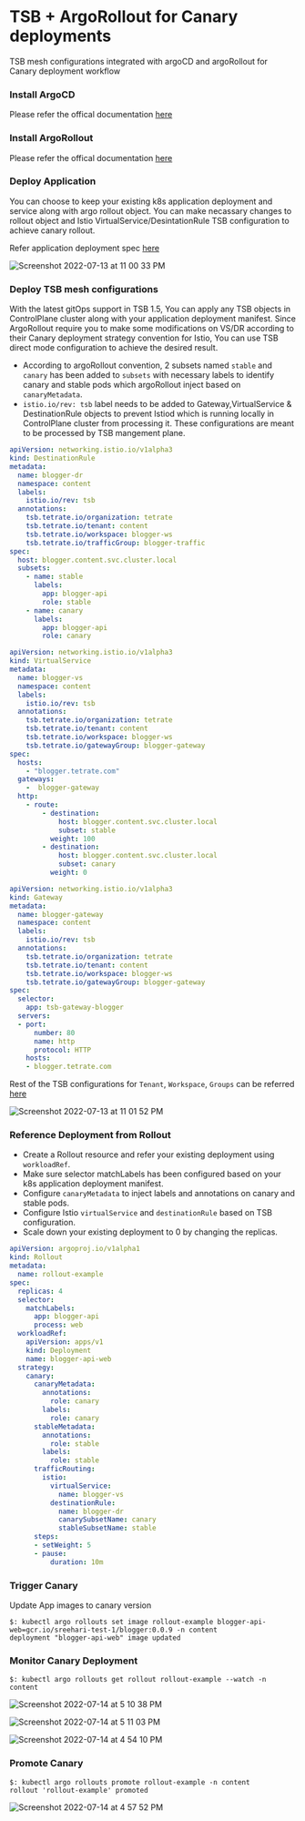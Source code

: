 # TSB + ArgoRollout for Canary deployments

TSB mesh configurations integrated with argoCD and argoRollout for Canary deployment workflow 

### Install ArgoCD

Please refer the offical documentation [here](https://argo-cd.readthedocs.io/en/stable/getting_started/)

### Install ArgoRollout

Please refer the offical documentation [here](https://argoproj.github.io/argo-rollouts/installation/)

### Deploy Application 

You can choose to keep your existing k8s application deployment and service along with argo rollout object. You can make necassary changes to rollout object and Istio VirtualService/DesintationRule TSB configuration to achieve canary rollout. 

Refer application deployment spec [here](https://github.com/sreeharikmarar/tsb-argo-rollout/tree/main/application)

![Screenshot 2022-07-13 at 11 00 33 PM](https://user-images.githubusercontent.com/855824/178796152-d78b8201-82e0-4881-8c94-648f4afb2198.png)

### Deploy TSB mesh configurations

With the latest gitOps support in TSB 1.5, You can apply any TSB objects in ControlPlane cluster along with your application deployment manifest. Since ArgoRollout require you to make some modifications on VS/DR according to their Canary deployment strategy convention for Istio, You can use TSB direct mode configuration to achieve the desired result. 

* According to argoRollout convention, 2 subsets named `stable` and `canary` has been added to `subsets` with necessary labels to identify canary and stable pods which argoRollout inject based on `canaryMetadata`. 
* `istio.io/rev: tsb` label needs to be added to Gateway,VirtualService & DestinationRule objects to prevent Istiod which is running locally in ControlPlane cluster from processing it. These configurations are meant to be processed by TSB mangement plane. 

```yaml
apiVersion: networking.istio.io/v1alpha3
kind: DestinationRule
metadata:
  name: blogger-dr
  namespace: content
  labels:
    istio.io/rev: tsb
  annotations:
    tsb.tetrate.io/organization: tetrate
    tsb.tetrate.io/tenant: content
    tsb.tetrate.io/workspace: blogger-ws
    tsb.tetrate.io/trafficGroup: blogger-traffic
spec:
  host: blogger.content.svc.cluster.local
  subsets:
    - name: stable
      labels:
        app: blogger-api
        role: stable
    - name: canary
      labels:
        app: blogger-api
        role: canary
```

```yaml
apiVersion: networking.istio.io/v1alpha3
kind: VirtualService
metadata:
  name: blogger-vs
  namespace: content
  labels:
    istio.io/rev: tsb
  annotations:
    tsb.tetrate.io/organization: tetrate
    tsb.tetrate.io/tenant: content
    tsb.tetrate.io/workspace: blogger-ws
    tsb.tetrate.io/gatewayGroup: blogger-gateway
spec:
  hosts:
    - "blogger.tetrate.com"
  gateways:
    -  blogger-gateway
  http:
    - route:
        - destination:
            host: blogger.content.svc.cluster.local
            subset: stable
          weight: 100
        - destination:
            host: blogger.content.svc.cluster.local
            subset: canary
          weight: 0
```

```yaml
apiVersion: networking.istio.io/v1alpha3
kind: Gateway
metadata:
  name: blogger-gateway
  namespace: content
  labels:
    istio.io/rev: tsb
  annotations:
    tsb.tetrate.io/organization: tetrate
    tsb.tetrate.io/tenant: content
    tsb.tetrate.io/workspace: blogger-ws
    tsb.tetrate.io/gatewayGroup: blogger-gateway
spec:
  selector:
    app: tsb-gateway-blogger
  servers:
  - port:
      number: 80
      name: http
      protocol: HTTP
    hosts:
    - blogger.tetrate.com
```

Rest of the TSB configurations for `Tenant`, `Workspace`, `Groups` can be referred [here](https://github.com/sreeharikmarar/tsb-argo-rollout/blob/main/tsb/conf.yaml)

![Screenshot 2022-07-13 at 11 01 52 PM](https://user-images.githubusercontent.com/855824/178796547-4794bea2-0b95-47aa-ad82-9638702f6727.png)

### Reference Deployment from Rollout

* Create a Rollout resource and refer your existing deployment using `workloadRef`. 
* Make sure selector matchLabels has been configured based on your k8s application deployment manifest. 
* Configure `canaryMetadata` to inject labels and annotations on canary and stable pods.
* Configure Istio `virtualService` and `destinationRule` based on TSB configuration.
* Scale down your existing deployment to 0 by changing the replicas.

```yaml
apiVersion: argoproj.io/v1alpha1
kind: Rollout
metadata:
  name: rollout-example
spec:
  replicas: 4
  selector:
    matchLabels:
      app: blogger-api
      process: web
  workloadRef:
    apiVersion: apps/v1
    kind: Deployment
    name: blogger-api-web
  strategy:
    canary:
      canaryMetadata:
        annotations:
          role: canary
        labels:
          role: canary
      stableMetadata:
        annotations:
          role: stable
        labels:
          role: stable
      trafficRouting:
        istio:
          virtualService: 
            name: blogger-vs
          destinationRule:
            name: blogger-dr    
            canarySubsetName: canary  
            stableSubsetName: stable  
      steps:
      - setWeight: 5
      - pause:
          duration: 10m
```

### Trigger Canary

Update App images to canary version

```
$: kubectl argo rollouts set image rollout-example blogger-api-web=gcr.io/sreehari-test-1/blogger:0.0.9 -n content
deployment "blogger-api-web" image updated
```

### Monitor Canary Deployment

```
$: kubectl argo rollouts get rollout rollout-example --watch -n content
```

![Screenshot 2022-07-14 at 5 10 38 PM](https://user-images.githubusercontent.com/855824/178975464-1399fcc8-03ae-4144-a4e8-8eba92eccb65.png)

![Screenshot 2022-07-14 at 5 11 03 PM](https://user-images.githubusercontent.com/855824/178975655-4bc57ff9-9899-4aed-b047-5152acfcbcb5.png)

![Screenshot 2022-07-14 at 4 54 10 PM](https://user-images.githubusercontent.com/855824/178972702-899aa111-4335-46bb-b99c-3046be242bf3.png)


### Promote Canary 

```
$: kubectl argo rollouts promote rollout-example -n content
rollout 'rollout-example' promoted
```
![Screenshot 2022-07-14 at 4 57 52 PM](https://user-images.githubusercontent.com/855824/178972805-214ca3a7-7ca6-41fe-a3e3-a5cb1991f00c.png)


